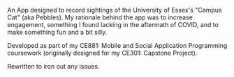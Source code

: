 An App designed to record sightings of the University of Essex's "Campus Cat" (aka Pebbles). My rationale behind the app was to increase engagement, something I found lacking in the aftermath of COVID, and to make something fun and a bit silly.

Developed as part of my CE881: Mobile and Social Application Programming coursework (originally designed for my CE301: Capstone Project). 

Rewritten to iron out any issues.
